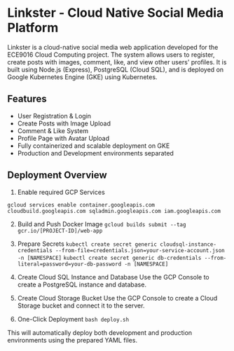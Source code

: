 # Linkster - Cloud Native Social Media Platform
Linkster is a cloud-native social media web application developed for the ECE9016 Cloud Computing project. The system allows users to register, create posts with images, comment, like, and view other users' profiles. It is built using Node.js (Express), PostgreSQL (Cloud SQL), and is deployed on Google Kubernetes Engine (GKE) using Kubernetes.

## Features
- User Registration & Login
- Create Posts with Image Upload
- Comment & Like System
- Profile Page with Avatar Upload
- Fully containerized and scalable deployment on GKE
- Production and Development environments separated

## Deployment Overview
1. Enable required GCP Services

`gcloud services enable container.googleapis.com cloudbuild.googleapis.com sqladmin.googleapis.com iam.googleapis.com`

2. Build and Push Docker Image
`gcloud builds submit --tag gcr.io/[PROJECT-ID]/web-app`

3. Prepare Secrets
`kubectl create secret generic cloudsql-instance-credentials --from-file=credentials.json=your-service-account.json -n [NAMESPACE]`
`kubectl create secret generic db-credentials --from-literal=password=your-db-password -n [NAMESPACE]`

4. Create Cloud SQL Instance and Database
Use the GCP Console to create a PostgreSQL instance and database.

5. Create Cloud Storage Bucket
Use the GCP Console to create a Cloud Storage bucket and connect it to the server.


6. One-Click Deployment
`bash deploy.sh`

This will automatically deploy both development and production environments using the prepared YAML files.
